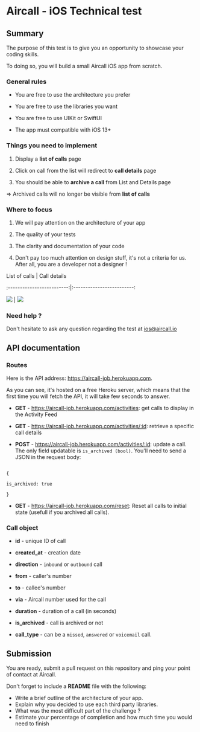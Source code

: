 


# Aircall - iOS Technical test

  

## Summary

  

The purpose of this test is to give you an opportunity to showcase your coding skills.

To doing so, you will build a small Aircall iOS app from scratch.

  

### General rules

- You are free to use the architecture you prefer

- You are free to use the libraries you want

- You are free to use UIKit or SwiftUI

- The app must compatible with iOS 13+

  

### Things you need to implement

1. Display a ****list of calls**** page

2. Click on call from the list will redirect to ****call details**** page

3. You should be able to ****archive a call**** from List and Details page

=> Archived calls will no longer be visible from ****list of calls****

  

### Where to focus

1. We will pay attention on the architecture of your app

2. The quality of your tests

3. The clarity and documentation of your code

4. Don't pay too much attention on design stuff, it's not a criteria for us. After all, you are a developer not a designer !

  

List of calls |  Call details

:-------------------------:|:-------------------------:

![](assets/activity_feed.png) | ![](assets/call_detail.png)

  

### Need help ?

  

Don't hesitate to ask any question regarding the test at ios@aircall.io

  

  

## API documentation

  

### Routes

  

Here is the API address: https://aircall-job.herokuapp.com.

  

As you can see, it's hosted on a free Heroku server, which means that the first time you will fetch the API, it will take few seconds to answer.

  

- ****GET**** - https://aircall-job.herokuapp.com/activities: get calls to display in the Activity Feed

- ****GET**** - https://aircall-job.herokuapp.com/activities/:id: retrieve a specific call details

- ****POST**** - https://aircall-job.herokuapp.com/activities/:id: update a call. The only field updatable is `is_archived (bool)`. You'll need to send a JSON in the request body:

```

{

is_archived: true

}

```

- ****GET**** - https://aircall-job.herokuapp.com/reset: Reset all calls to initial state (usefull if you archived all calls).

  

  

### Call object

  

- ****id**** - unique ID of call

- ****created_at**** - creation date

- ****direction**** - `inbound` or `outbound` call

- ****from**** - caller's number

- ****to**** - callee's number

- ****via**** - Aircall number used for the call

- ****duration**** - duration of a call (in seconds)

- ****is_archived**** - call is archived or not

- ****call_type**** - can be a `missed`, `answered` or `voicemail` call.

  

  

## Submission

  
You are ready, submit a pull request on this repository and ping your point of contact at Aircall.

Don't forget to include a ****README**** file with the following:

- Write a brief outline of the architecture of your app.
- Explain why you decided to use each third party libraries.
- What was the most difficult part of the challenge ?
- Estimate your percentage of completion and how much time you would need to finish
